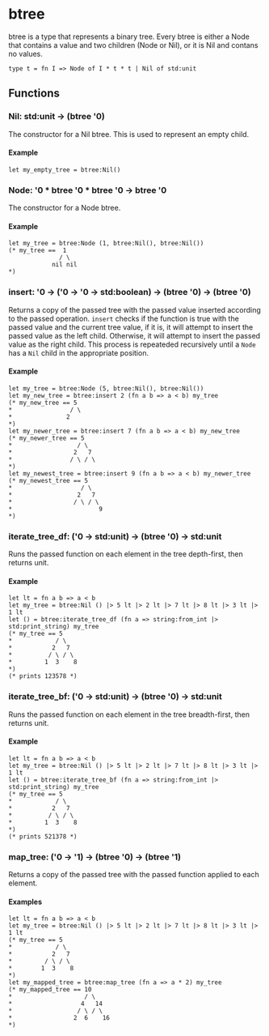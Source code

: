 # btree
btree is a type that represents a binary tree.
Every btree is either a Node that contains a value and two children (Node or Nil), or it is Nil and contans no values.
```
type t = fn I => Node of I * t * t | Nil of std:unit
```
## Functions
### Nil: std:unit -> (btree '0)
The constructor for a Nil btree.
This is used to represent an empty child.
#### Example
```halcyon
let my_empty_tree = btree:Nil()
```
### Node: '0 * btree '0 * btree '0 -> btree '0
The constructor for a Node btree.
#### Example
```halcyon
let my_tree = btree:Node (1, btree:Nil(), btree:Nil())
(* my_tree ==  1
              / \
            nil nil
*)
```
### insert: '0 -> ('0 -> '0 -> std:boolean) -> (btree '0) -> (btree '0)
Returns a copy of the passed tree with the passed value inserted according to the passed operation.
`insert` checks if the function is true with the passed value and the current tree value, if it is, it will attempt to insert the passed value as the left child. Otherwise, it will attempt to insert the passed value as the right child. This process is repeateded recursively until a `Node` has a `Nil` child in the appropriate position.
#### Example
```halcyon
let my_tree = btree:Node (5, btree:Nil(), btree:Nil())
let my_new_tree = btree:insert 2 (fn a b => a < b) my_tree
(* my_new_tree == 5
*                / \
*               2  
*)
let my_newer_tree = btree:insert 7 (fn a b => a < b) my_new_tree
(* my_newer_tree == 5
*                  / \
*                 2   7 
*                / \ / \ 
*)
let my_newest_tree = btree:insert 9 (fn a b => a < b) my_newer_tree
(* my_newest_tree == 5
*                   / \
*                  2   7 
*                 / \ / \
*                        9
*)
```
### iterate_tree_df: ('0 -> std:unit) -> (btree '0) -> std:unit
Runs the passed function on each element in the tree depth-first, then returns unit.
#### Example
```halcyon
let lt = fn a b => a < b  
let my_tree = btree:Nil () |> 5 lt |> 2 lt |> 7 lt |> 8 lt |> 3 lt |> 1 lt
let () = btree:iterate_tree_df (fn a => string:from_int |> std:print_string) my_tree
(* my_tree == 5
*            / \
*           2   7 
*          / \ / \
*         1  3    8 
*)
(* prints 123578 *)

```
### iterate_tree_bf: ('0 -> std:unit) -> (btree '0) -> std:unit
Runs the passed function on each element in the tree breadth-first, then returns unit.
#### Example
```halcyon
let lt = fn a b => a < b  
let my_tree = btree:Nil () |> 5 lt |> 2 lt |> 7 lt |> 8 lt |> 3 lt |> 1 lt
let () = btree:iterate_tree_bf (fn a => string:from_int |> std:print_string) my_tree
(* my_tree == 5
*            / \
*           2   7 
*          / \ / \
*         1  3    8 
*)
(* prints 521378 *)
```
### map_tree: ('0 -> '1) -> (btree '0) -> (btree '1)
Returns a copy of the passed tree with the passed function applied to each element.
#### Examples
```halcyon
let lt = fn a b => a < b  
let my_tree = btree:Nil () |> 5 lt |> 2 lt |> 7 lt |> 8 lt |> 3 lt |> 1 lt
(* my_tree == 5
*            / \
*           2   7 
*         / \ / \
*        1  3    8 
*)
let my_mapped_tree = btree:map_tree (fn a => a * 2) my_tree
(* my_mapped_tree == 10
*                    / \
*                   4   14 
*                  / \ / \
*                 2  6    16 
*)
```
